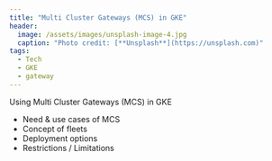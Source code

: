```yaml
---
title: "Multi Cluster Gateways (MCS) in GKE"
header:
  image: /assets/images/unsplash-image-4.jpg
  caption: "Photo credit: [**Unsplash**](https://unsplash.com)"
tags: 
  - Tech
  - GKE
  - gateway
---
```


Using Multi Cluster Gateways (MCS) in GKE 

- Need & use cases of MCS
- Concept of fleets
- Deployment options
- Restrictions / Limitations
